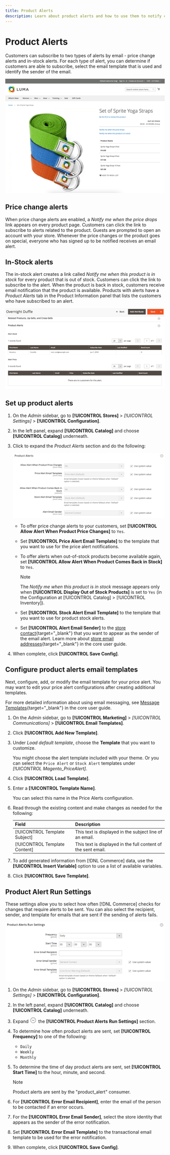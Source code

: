 ```yaml
---
title: Product Alerts
description: Learn about product alerts and how to use them to notify customers about stock status and price changes for products.
---
```

# Product Alerts

Customers can subscribe to two types of alerts by email - price change alerts and in-stock alerts. For each type of alert, you can determine if customers are able to subscribe, select the email template that is used and identify the sender of the email.

![Sign up for a product alert](assets/product-alert-setting.png)

## Price change alerts

When price change alerts are enabled, a _Notify me when the price drops_ link appears on every product page. Customers can click the link to subscribe to alerts related to the product. Guests are prompted to open an account with your store. Whenever the price changes or the product goes on special, everyone who has signed up to be notified receives an email alert.

## In-Stock alerts

The in-stock alert creates a link called _Notify me when this product is in stock_ for every product that is out of stock. Customers can click the link to subscribe to the alert. When the product is back in stock, customers receive email notification that the product is available. Products with alerts have a _Product Alerts_ tab in the Product Information panel that lists the customers who have subscribed to an alert.

![List of product and price alert subscriptions](assets/inventory-product-alerts.png)

## Set up product alerts

1. On the _Admin_ sidebar, go to **[!UICONTROL Stores]** > _[!UICONTROL Settings]_ > **[!UICONTROL Configuration]**.

1. In the left panel, expand **[!UICONTROL Catalog]** and choose **[!UICONTROL Catalog]** underneath.

1. Click to expand the _Product Alerts_ section and do the following:

    ![Product Alerts](assets/config-catalog-product-alerts.png)

    - To offer price change alerts to your customers, set **[!UICONTROL Allow Alert When Product Price Changes]** to `Yes`.

    - Set **[!UICONTROL Price Alert Email Template]** to the template that you want to use for the price alert notifications.

    - To offer alerts when out-of-stock products become available again, set **[!UICONTROL Allow Alert When Product Comes Back in Stock]** to `Yes`.

      >[!NOTE]
      >
      >The _Notify me when this product is in stock_ message appears only when **[!UICONTROL Display Out of Stock Products]** is set to `Yes` (in the Configuration at [!UICONTROL Catalog] > [!UICONTROL Inventory]).

    - Set **[!UICONTROL Stock Alert Email Template]** to the template that you want to use for product stock alerts.

    - Set **[!UICONTROL Alert Email Sender]** to the [store contact](https://docs.magento.com/user-guide/stores/store-email-addresses.html){target="_blank"} that you want to appear as the sender of the email alert. Learn more about [store email addresses](https://docs.magento.com/user-guide/configuration/general/store-email-addresses.html){target="_blank"} in the core user guide.

1. When complete, click **[!UICONTROL Save Config]**.

## Configure product alerts email templates

Next, configure, add, or modify the email template for your price alert. You may want to edit your price alert configurations after creating additional templates.

For more detailed information about using email messaging, see [Message Templates](https://docs.magento.com/user-guide/marketing/email-template-message.html){target="_blank"} in the core user guide.

1. On the _Admin_ sidebar, go to **[!UICONTROL Marketing]** > _[!UICONTROL Communications]_ > **[!UICONTROL Email Templates]**.

1. Click **[!UICONTROL Add New Template]**.

1. Under _Load default template_, choose the **Template** that you want to customize.

   You might choose the alert template included with your theme. Or you can select the `Price Alert` or `Stock Alert` templates under *[!UICONTROL Magento_PriceAlert]*.

1. Click **[!UICONTROL Load Template]**.

1. Enter a **[!UICONTROL Template Name]**.

   You can select this name in the Price Alerts configuration.

1. Read through the existing content and make changes as needed for the following:

   | Field | Description |
   | ----- | ----- |
   | [!UICONTROL Template Subject] | This text is displayed in the subject line of an email. |
   | [!UICONTROL Template Content] | This text is displayed in the full content of the sent email. |

1. To add generated information from [!DNL Commerce] data, use the **[!UICONTROL Insert Variable]** option to use a list of available variables.

1. Click **[!UICONTROL Save Template]**.

## Product Alert Run Settings

These settings allow you to select how often [!DNL Commerce] checks for changes that require alerts to be sent. You can also select the recipient, sender, and template for emails that are sent if the sending of alerts fails.

![Product Alert Run Settings](assets/config-catalog-product-alerts-run-settings.png)

1. On the _Admin_ sidebar, go to **[!UICONTROL Stores]** > _[!UICONTROL Settings]_ > **[!UICONTROL Configuration]**.

1. In the left panel, expand **[!UICONTROL Catalog]** and choose **[!UICONTROL Catalog]** underneath.

1. Expand ![Expansion selector](../assets/icon-display-expand.png) the **[!UICONTROL Product Alerts Run Settings]** section.

1. To determine how often product alerts are sent, set **[!UICONTROL Frequency]** to one of the following:

   - `Daily`
   - `Weekly`
   - `Monthly`

1. To determine the time of day product alerts are sent, set **[!UICONTROL Start Time]** to the hour, minute, and second.

   >[!NOTE]
   >
   >Product alerts are sent by the "product_alert" consumer.

1. For **[!UICONTROL Error Email Recipient]**, enter the email of the person to be contacted if an error occurs.

1. For the **[!UICONTROL Error Email Sender]**, select the store identity that appears as the sender of the error notification.

1. Set **[!UICONTROL Error Email Template]** to the transactional email template to be used for the error notification.

1. When complete, click **[!UICONTROL Save Config]**.
